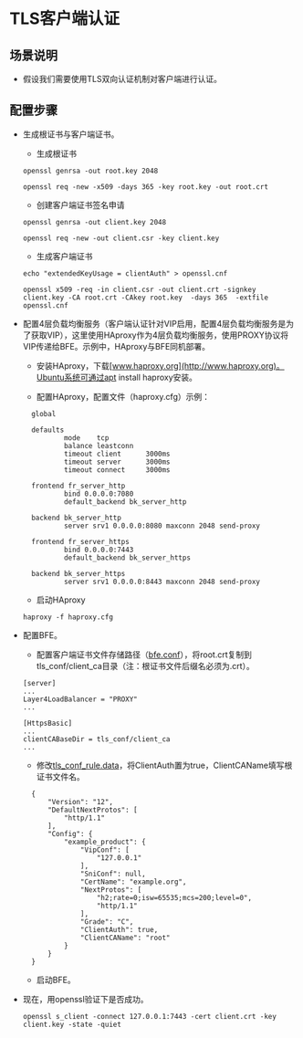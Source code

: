 # TLS客户端认证

## 场景说明

* 假设我们需要使用TLS双向认证机制对客户端进行认证。

## 配置步骤

* 生成根证书与客户端证书。

  * 生成根证书

  ```
  openssl genrsa -out root.key 2048

  openssl req -new -x509 -days 365 -key root.key -out root.crt
  ```

  * 创建客户端证书签名申请

  ```
  openssl genrsa -out client.key 2048

  openssl req -new -out client.csr -key client.key  
  ```

  * 生成客户端证书

  ```
  echo "extendedKeyUsage = clientAuth" > openssl.cnf

  openssl x509 -req -in client.csr -out client.crt -signkey client.key -CA root.crt -CAkey root.key  -days 365  -extfile openssl.cnf
  ```

* 配置4层负载均衡服务（客户端认证针对VIP启用，配置4层负载均衡服务是为了获取VIP），这里使用HAproxy作为4层负载均衡服务，使用PROXY协议将VIP传递给BFE。示例中，HAproxy与BFE同机部署。

  * 安装HAproxy，下载[www.haproxy.org](http://www.haproxy.org)。Ubuntu系统可通过apt install haproxy安装。

  * 配置HAproxy，配置文件（haproxy.cfg）示例：

  ```
    global

    defaults
            mode    tcp
            balance leastconn
            timeout client      3000ms
            timeout server      3000ms
            timeout connect     3000ms

    frontend fr_server_http
            bind 0.0.0.0:7080
            default_backend bk_server_http

    backend bk_server_http
            server srv1 0.0.0.0:8080 maxconn 2048 send-proxy

    frontend fr_server_https
            bind 0.0.0.0:7443
            default_backend bk_server_https

    backend bk_server_https
            server srv1 0.0.0.0:8443 maxconn 2048 send-proxy
  ```

  * 启动HAproxy

  ```
  haproxy -f haproxy.cfg
  ```

* 配置BFE。
  * 配置客户端证书文件存储路径（[bfe.conf](../../../conf/bfe.conf)），将root.crt复制到tls_conf/client_ca目录（注：根证书文件后缀名必须为.crt）。

  ```
  [server]
  ...
  Layer4LoadBalancer = "PROXY"
  ...

  [HttpsBasic]
  ...
  clientCABaseDir = tls_conf/client_ca
  ...
  ```
  
  * 修改[tls_conf_rule.data](../../../conf/tls_conf/tls_rule_conf.data)，将ClientAuth置为true，ClientCAName填写根证书文件名。
  
  ```
    {
        "Version": "12",
        "DefaultNextProtos": [
            "http/1.1"
        ],
        "Config": {
            "example_product": {
                "VipConf": [
                    "127.0.0.1"
                ],
                "SniConf": null,
                "CertName": "example.org",
                "NextProtos": [
                    "h2;rate=0;isw=65535;mcs=200;level=0",
                    "http/1.1"
                ],
                "Grade": "C",
                "ClientAuth": true,
                "ClientCAName": "root"
            }
        }
    }
  ```
  * 启动BFE。

* 现在，用openssl验证下是否成功。

  ```
  openssl s_client -connect 127.0.0.1:7443 -cert client.crt -key client.key -state -quiet
  ```